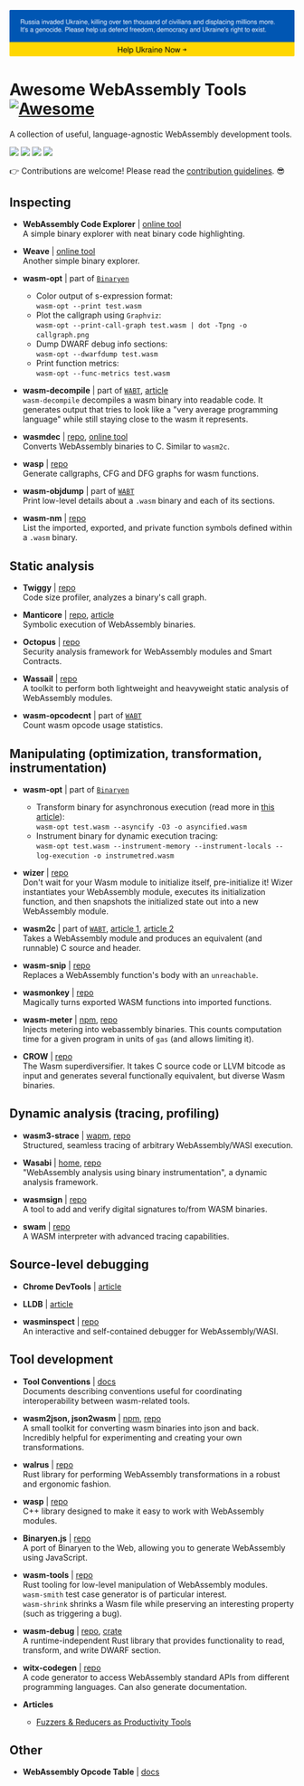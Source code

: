 [![Stand With Ukraine](https://raw.githubusercontent.com/vshymanskyy/StandWithUkraine/main/banner2-direct.svg)](https://vshymanskyy.github.io/StandWithUkraine)

# Awesome WebAssembly Tools [![Awesome](https://awesome.re/badge.svg)](https://awesome.re)

A collection of useful, language-agnostic WebAssembly development tools.

[<img height="100" src="/images/code-explorer.png">](https://raw.githubusercontent.com/vshymanskyy/awesome-wasm-tools/main/images/code-explorer.png)
[<img height="100" src="/images/wasm-opt-callgraph.svg">](https://raw.githubusercontent.com/vshymanskyy/awesome-wasm-tools/main/images/wasm-opt-callgraph.svg)
[<img height="100" src="/images/wasm3-strace.png">](https://raw.githubusercontent.com/vshymanskyy/awesome-wasm-tools/main/images/wasm3-strace.png)
[<img height="100" src="/images/chrome-dev-tools.png">](https://raw.githubusercontent.com/vshymanskyy/awesome-wasm-tools/main/images/chrome-dev-tools.png)

👉 Contributions are welcome! Please read the [contribution guidelines](CONTRIBUTING.md). 😎


## Inspecting

- **WebAssembly Code Explorer** | [online tool](https://wasdk.github.io/wasmcodeexplorer/)  
  A simple binary explorer with neat binary code highlighting.

- **Weave** | [online tool](https://evmar.github.io/weave)  
  Another simple binary explorer.

- **wasm-opt** | part of [`Binaryen`](https://github.com/WebAssembly/binaryen)  
  - Color output of s-expression format:  
    `wasm-opt --print test.wasm`
  - Plot the callgraph using `Graphviz`:  
    `wasm-opt --print-call-graph test.wasm | dot -Tpng -o callgraph.png`
  - Dump DWARF debug info sections:  
    `wasm-opt --dwarfdump test.wasm`
  - Print function metrics:  
    `wasm-opt --func-metrics test.wasm`

- **wasm-decompile** | part of [`WABT`](https://github.com/WebAssembly/wabt), [article](https://v8.dev/blog/wasm-decompile)  
  `wasm-decompile` decompiles a wasm binary into readable code. It generates output that tries to look like a "very average programming language" while still staying close to the wasm it represents.

- **wasmdec** | [repo](https://github.com/wwwg/wasmdec), [online tool](https://wwwg.github.io/web-wasmdec/)  
  Converts WebAssembly binaries to C. Similar to `wasm2c`.

- **wasp** | [repo](https://github.com/WebAssembly/wasp)  
  Generate callgraphs, CFG and DFG graphs for wasm functions.

- **wasm-objdump** | part of [`WABT`](https://github.com/WebAssembly/wabt)  
  Print low-level details about a `.wasm` binary and each of its sections.

- **wasm-nm** | [repo](https://github.com/fitzgen/wasm-nm)  
  List the imported, exported, and private function symbols defined within a `.wasm` binary.


## Static analysis

- **Twiggy** | [repo](https://github.com/rustwasm/twiggy)  
  Code size profiler, analyzes a binary's call graph.

- **Manticore** | [repo](https://github.com/trailofbits/manticore), [article](https://blog.trailofbits.com/2020/01/31/symbolically-executing-webassembly-in-manticore/)  
  Symbolic execution of WebAssembly binaries.
  
- **Octopus** | [repo](https://github.com/pventuzelo/octopus)  
  Security analysis framework for WebAssembly modules and Smart Contracts.
  
- **Wassail** | [repo](https://github.com/acieroid/wassail)  
  A toolkit to perform both lightweight and heavyweight static analysis of WebAssembly modules.

- **wasm-opcodecnt** | part of [`WABT`](https://github.com/WebAssembly/wabt)  
  Count wasm opcode usage statistics.


## Manipulating (optimization, transformation, instrumentation)

- **wasm-opt** | part of [`Binaryen`](https://github.com/WebAssembly/binaryen)  
  - Transform binary for asynchronous execution (read more in [this article](https://kripken.github.io/blog/wasm/2019/07/16/asyncify.html)):  
    `wasm-opt test.wasm --asyncify -O3 -o asyncified.wasm`
  - Instrument binary for dynamic execution tracing:  
    `wasm-opt test.wasm --instrument-memory --instrument-locals --log-execution -o instrumetred.wasm`

- **wizer** | [repo](https://github.com/bytecodealliance/wizer)  
  Don't wait for your Wasm module to initialize itself, pre-initialize it! Wizer instantiates your WebAssembly module, executes its initialization function, and then snapshots the initialized state out into a new WebAssembly module.

- **wasm2c** | part of [`WABT`](https://github.com/WebAssembly/wabt/blob/main/wasm2c/README.md), 
[article 1](https://kripken.github.io/blog/wasm/2020/07/27/wasmboxc.html), 
[article 2](https://petersalomonsen.com/articles/wasm2c/wasm2c.html)  
  Takes a WebAssembly module and produces an equivalent (and runnable) C source and header.
  
- **wasm-snip** | [repo](https://github.com/rustwasm/wasm-snip)  
  Replaces a WebAssembly function's body with an `unreachable`.

- **wasmonkey** | [repo](https://github.com/jedisct1/wasmonkey)  
  Magically turns exported WASM functions into imported functions.

- **wasm-meter** | [npm](https://www.npmjs.org/package/wasm-metering), [repo](https://github.com/ewasm/wasm-metering)  
  Injects metering into webassembly binaries. This counts computation time for a given program in units of `gas` (and allows limiting it).

- **CROW** | [repo](https://github.com/KTH/slumps/tree/master/crow)  
  The Wasm superdiversifier. It takes C source code or LLVM bitcode as input and generates several functionally equivalent, but diverse Wasm binaries.  


## Dynamic analysis (tracing, profiling)

- **wasm3-strace** | [wapm](https://wapm.io/package/vshymanskyy/wasm3), [repo](https://github.com/wasm3/wasm3)  
  Structured, seamless tracing of arbitrary WebAssembly/WASI execution.

- **Wasabi** | [home](http://wasabi.software-lab.org/), [repo](https://github.com/danleh/wasabi)  
  "WebAssembly analysis using binary instrumentation", a dynamic analysis framework.

- **wasmsign** | [repo](https://github.com/jedisct1/wasmsign)  
  A tool to add and verify digital signatures to/from WASM binaries.

- **swam** | [repo](https://github.com/satabin/swam/)  
  A WASM interpreter with advanced tracing capabilities.

## Source-level debugging

- **Chrome DevTools** | [article](https://developers.google.com/web/updates/2020/12/webassembly)

- **LLDB** | [article](https://hacks.mozilla.org/2019/09/debugging-webassembly-outside-of-the-browser/)

- **wasminspect** | [repo](https://github.com/kateinoigakukun/wasminspect)  
  An interactive and self-contained debugger for WebAssembly/WASI.


## Tool development

- **Tool Conventions** | [docs](https://github.com/WebAssembly/tool-conventions)  
  Documents describing conventions useful for coordinating interoperability between wasm-related tools.

- **wasm2json, json2wasm** | [npm](https://www.npmjs.com/package/wasm-json-toolkit), [repo](https://github.com/ewasm/wasm-json-toolkit)  
  A small toolkit for converting wasm binaries into json and back. Incredibly helpful for experimenting and creating your own transformations.

- **walrus** | [repo](https://github.com/rustwasm/walrus)  
  Rust library for performing WebAssembly transformations in a robust and ergonomic fashion.

- **wasp** | [repo](https://github.com/WebAssembly/wasp)  
  C++ library designed to make it easy to work with WebAssembly modules.

- **Binaryen.js** | [repo](https://github.com/AssemblyScript/binaryen.js)  
  A port of Binaryen to the Web, allowing you to generate WebAssembly using JavaScript.

- **wasm-tools** | [repo](https://github.com/bytecodealliance/wasm-tools)  
  Rust tooling for low-level manipulation of WebAssembly modules.  
    `wasm-smith` test case generator is of particular interest.  
    `wasm-shrink` shrinks a Wasm file while preserving an interesting property (such as triggering a bug).

- **wasm-debug** | [repo](https://github.com/wasmerio/wasm-debug), [crate](https://crates.io/crates/wasm-debug)  
  A runtime-independent Rust library that provides functionality to read, transform, and write DWARF section.

- **witx-codegen** | [repo](https://github.com/jedisct1/witx-codegen)  
  A code generator to access WebAssembly standard APIs from different programming languages. Can also generate documentation.

- **Articles**
  - [Fuzzers & Reducers as Productivity Tools](https://kripken.github.io/blog/binaryen/2019/06/11/fuzz-reduce-productivity.html)


## Other

- **WebAssembly Opcode Table** | [docs](https://pengowray.github.io/wasm-ops/)  
